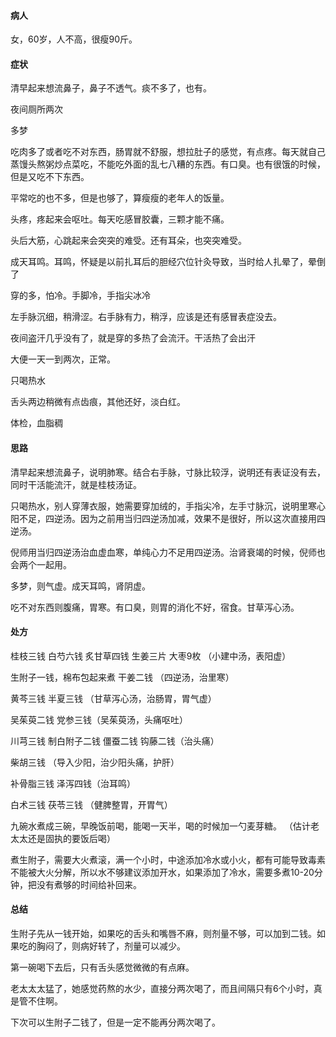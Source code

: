 #### 病人

女，60岁，人不高，很瘦90斤。

#### 症状

清早起来想流鼻子，鼻子不透气。痰不多了，也有。

夜间厕所两次

多梦

吃肉多了或者吃不对东西，肠胃就不舒服，想拉肚子的感觉，有点疼。每天就自己蒸馒头熬粥炒点菜吃，不能吃外面的乱七八糟的东西。有口臭。也有很饿的时候，但是又吃不下东西。

平常吃的也不多，但是也够了，算瘦瘦的老年人的饭量。

头疼，疼起来会呕吐。每天吃感冒胶囊，三颗才能不痛。

头后大筋，心跳起来会突突的难受。还有耳朵，也突突难受。

成天耳鸣。耳鸣，怀疑是以前扎耳后的胆经穴位针灸导致，当时给人扎晕了，晕倒了

穿的多，怕冷。手脚冷，手指尖冰冷

左手脉沉细，稍滑涩。右手脉有力，稍浮，应该是还有感冒表症没去。

夜间盗汗几乎没有了，就是穿的多热了会流汗。干活热了会出汗

大便一天一到两次，正常。

只喝热水

舌头两边稍微有点齿痕，其他还好，淡白红。

体检，血脂稠

#### 思路

清早起来想流鼻子，说明肺寒。结合右手脉，寸脉比较浮，说明还有表证没有去，同时干活能流汗，就是桂枝汤证。

只喝热水，别人穿薄衣服，她需要穿加绒的，手指尖冷，左手寸脉沉，说明里寒心阳不足，四逆汤。因为之前用当归四逆汤加减，效果不是很好，所以这次直接用四逆汤。

倪师用当归四逆汤治血虚血寒，单纯心力不足用四逆汤。治肾衰竭的时候，倪师也会两个一起用。

多梦，则气虚。成天耳鸣，肾阴虚。

吃不对东西则腹痛，胃寒。有口臭，则胃的消化不好，宿食。甘草泻心汤。

#### 处方

桂枝三钱 白芍六钱 炙甘草四钱 生姜三片 大枣9枚 （小建中汤，表阳虚）

生附子一钱，棉布包起来煮 干姜二钱 （四逆汤，治里寒）

黄芩三钱 半夏三钱 （甘草泻心汤，治肠胃，胃气虚）

吴茱萸二钱 党参三钱（吴茱萸汤，头痛呕吐）

川芎三钱 制白附子二钱 僵蚕二钱 钩藤二钱（治头痛）

柴胡三钱 （导入少阳，治少阳头痛，护肝）

补骨脂三钱 泽泻四钱（治耳鸣）

白术三钱 茯苓三钱 （健脾整胃，开胃气）

九碗水煮成三碗，早晚饭前喝，能喝一天半，喝的时候加一勺麦芽糖。
（估计老太太还是固执的要饭后喝）

煮生附子，需要大火煮滚，满一个小时，中途添加冷水或小火，都有可能导致毒素不能被大火分解，所以水不够建议添加开水，如果添加了冷水，需要多煮10-20分钟，把没有煮够的时间给补回来。

#### 总结

生附子先从一钱开始，如果吃的舌头和嘴唇不麻，则剂量不够，可以加到二钱。如果吃的胸闷了，则病好转了，剂量可以减少。

第一碗喝下去后，只有舌头感觉微微的有点麻。

老太太太猛了，她感觉药熬的水少，直接分两次喝了，而且间隔只有6个小时，真是管不住啊。

下次可以生附子二钱了，但是一定不能再分两次喝了。